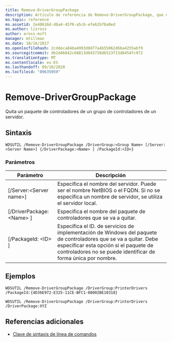 ```yaml
---
title: Remove-DriverGroupPackage
description: Artículo de referencia de Remove-DriverGroupPackage, que quita un paquete de controladores de un grupo de controladores en un servidor.
ms.topic: reference
ms.assetid: 2e48616d-d6a4-45f0-a5c6-efe62bf6a0ed
ms.author: lizross
author: eross-msft
manager: mtillman
ms.date: 10/16/2017
ms.openlocfilehash: 2cddeca84ba4993d8d77a4b55062d6ba4255abf9
ms.sourcegitcommit: db2d46842c68813d043738d6523f13d8454fc972
ms.translationtype: MT
ms.contentlocale: es-ES
ms.lasthandoff: 09/10/2020
ms.locfileid: "89635059"
---
```

# <a name="remove-drivergrouppackage"></a>Remove-DriverGroupPackage



Quita un paquete de controladores de un grupo de controladores de un servidor.

## <a name="syntax"></a>Sintaxis

```
WDSUTIL /Remove-DriverGroupPackage /DriverGroup:<Group Name> [/Server:<Server Name>] {/DriverPackage:<Name> | /PackageId:<ID>}
```

### <a name="parameters"></a>Parámetros

|Parámetro|Descripción|
|---------|-----------|
|[/Server:\<Server name>]|Especifica el nombre del servidor. Puede ser el nombre NetBIOS o el FQDN. Si no se especifica un nombre de servidor, se utiliza el servidor local.|
|[/DriverPackage: \<Name> ]|Especifica el nombre del paquete de controladores que se va a quitar.|
|[/PackageId: \<ID> ]|Especifica el ID. de servicios de implementación de Windows del paquete de controladores que se va a quitar. Debe especificar esta opción si el paquete de controladores no se puede identificar de forma única por nombre.|

## <a name="examples"></a>Ejemplos

```
WDSUTIL /Remove-DriverGroupPackage /DriverGroup:PrinterDrivers /PackageId:{4D36E972-E325-11CE-BFC1-08002BE10318}
```
```
WDSUTIL /Remove-DriverGroupPackage /DriverGroup:PrinterDrivers /DriverPackage:XYZ
```

## <a name="additional-references"></a>Referencias adicionales

- [Clave de sintaxis de línea de comandos](command-line-syntax-key.md)